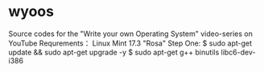 # wyoos
Source codes for the "Write your own Operating System" video-series on YouTube
Requrements：
   Linux Mint 17.3 "Rosa"
Step One:
   $ sudo apt-get update && sudo apt-get upgrade -y
   $ sudo apt-get g++ binutils libc6-dev-i386
   
